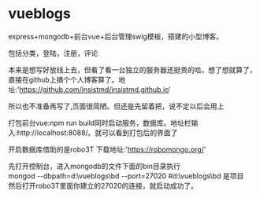 # vueblogs

express+mongodb+前台vue+后台管理swig模板，搭建的小型博客。  

包括分类，登陆，注册，评论  

本来是想写好放线上去，但看了看一台独立的服务器还挺贵的哈。想了想就算了，直接在github上搞个个人博客算了。地址:'https://github.com/insistmd/insistmd.github.io'  

所以也不准备再写了,页面很简陋。但还是先留着把，说不定以后会用上  


打包前台vue:npm run build同时启动服务，数据库。地址栏输入:http://localhost:8088/。就可以看到打包后的界面了  

开启数据库借助的是robo3T 下载地址:'https://robomongo.org/'  

先打开控制台，进入mongodb的文件下面的bin目录执行  
mongod --dbpath=d:\vueblogs\bd --port=27020 #d:\vueblogs\bd 是项目  
然后打开robo3T里面你建立的27020的连接，就启动成功了。

